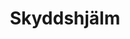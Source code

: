 ---
title: 'Skyddshjälm'
symbol_image: '/images/symbols/kr/73.svg'
weight: 73
card: true
card_color: 'bg-symbol-blue'
---